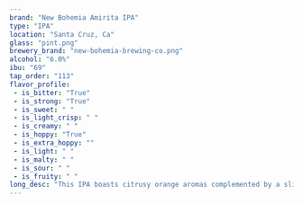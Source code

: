 ```yaml
---
brand: "New Bohemia Amirita IPA"
type: "IPA"
location: "Santa Cruz, Ca"
glass: "pint.png"
brewery_brand: "new-bohemia-brewing-co.png"
alcohol: "6.0%"
ibu: "69"
tap_order: "113"
flavor_profile:
 - is_bitter: "True"
 - is_strong: "True"
 - is_sweet: " "
 - is_light_crisp: " "
 - is_creamy: " "
 - is_hoppy: "True"
 - is_extra_hoppy: ""
 - is_light: " "
 - is_malty: " "
 - is_sour: " "
 - is_fruity: " "
long_desc: "This IPA boasts citrusy orange aromas complemented by a slight bitterness provided by El Dorado and Mandarina Bavaria hops."
---
```

